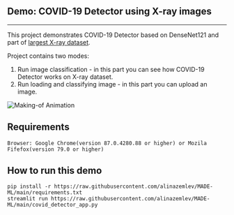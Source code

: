 ## Demo: COVID-19 Detector using X-ray images
***

This project demonstrates COVID-19 Detector based on DenseNet121 and 
part of [largest X-ray dataset](https://bimcv.cipf.es/bimcv-projects/).

Project contains two modes:
1. Run image classification - in this part you can see how COVID-19 Detector works on X-ray dataset.
2. Run loading and classifying image - in this part you can upload an image.

![Making-of Animation](https://raw.githubusercontent.com/alinazemlev/MADE-ML/main/project.gif "Making-of Animation")

## Requirements
```
Browser: Google Chrome(version 87.0.4280.88 or higher) or Mozila Fifefox(version 79.0 or higher)
```

## How to run this demo
```
pip install -r https://raw.githubusercontent.com/alinazemlev/MADE-ML/main/requirements.txt
streamlit run https://raw.githubusercontent.com/alinazemlev/MADE-ML/main/covid_detector_app.py
```



